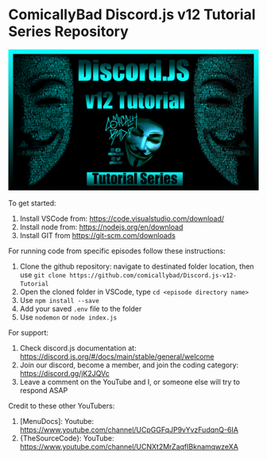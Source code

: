 # ComicallyBad Discord.js v12 Tutorial Series Repository
![Series Logo](./SeriesImage.jpg)

To get started:
1. Install VSCode from: https://code.visualstudio.com/download/
2. Install node from: https://nodejs.org/en/download
3. Install GIT from https://git-scm.com/downloads

For running code from specific episodes follow these instructions:
1. Clone the github repository: navigate to destinated folder location, then use `git clone https://github.com/comicallybad/Discord.js-v12-Tutorial`
2. Open the cloned folder in VSCode, type `cd <episode directory name>`
3. Use `npm install --save`
4. Add your saved `.env` file to the folder
5. Use `nodemon` or `node index.js`

For support:
1. Check discord.js documentation at: https://discord.js.org/#/docs/main/stable/general/welcome
2. Join our discord, become a member, and join the coding category: https://discord.gg/jK2JQVc
3. Leave a comment on the YouTube and I, or someone else will try to respond ASAP

Credit to these other YouTubers:
1. [MenuDocs]: Youtube: https://www.youtube.com/channel/UCpGGFqJP9vYvzFudqnQ-6IA
2. {TheSourceCode}: YouTube: https://www.youtube.com/channel/UCNXt2MrZaqfIBknamqwzeXA

